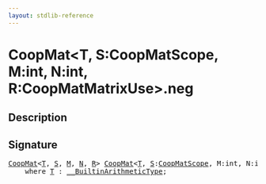 ```yaml
---
layout: stdlib-reference
---
```


# CoopMat\<T, S:CoopMatScope, M:int, N:int, R:CoopMatMatrixUse\>\.neg

## Description





## Signature 

<pre>
<a href="index.md" class="code_type">CoopMat</a>&lt;<a href="index.md#typeparam-T" class="code_type">T</a>, <a href="index.md#decl-S" class="code_var">S</a>, <a href="index.md#decl-M" class="code_var">M</a>, <a href="index.md#decl-N" class="code_var">N</a>, <a href="index.md#decl-R" class="code_var">R</a>&gt; <a href="index.md" class="code_type">CoopMat</a>&lt;<a href="index.md#typeparam-T" class="code_type">T</a>, <a href="index.md#decl-S" class="code_var">S</a>:<a href="../coopmatscope-047/index.md" class="code_type">CoopMatScope</a>, M:<span class="code_keyword">int</span>, N:<span class="code_keyword">int</span>, R:<a href="../coopmatmatrixuse-047d/index.md" class="code_type">CoopMatMatrixUse</a>&gt;.<a href="neg.md">neg</a>()
    <span class='code_keyword'>where</span> <a href="index.md#typeparam-T" class="code_type">T</a> : <a href="../../interfaces/0_builtinarithmetictype-029j/index.md" class="code_type">__BuiltinArithmeticType</a>;

</pre>


<script>
// Fix .md links to .html when on ReadTheDocs
if (window.location.hostname.includes('readthedocs') || 
    window.location.hostname.includes('rtfd.io')) {
  document.addEventListener('DOMContentLoaded', function() {
    const links = document.querySelectorAll('a');
    links.forEach(link => {
      if (link.getAttribute('href') && link.getAttribute('href').endsWith('.md')) {
        link.href = link.href.replace(/\.md($|#|\?)/, '.html$1');
      }
    });
  });
}
</script>
